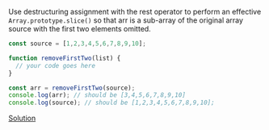 Use destructuring assignment with the rest operator to perform an effective `Array.prototype.slice()` so that arr is a sub-array of the original array source with the first two elements omitted.

```js
const source = [1,2,3,4,5,6,7,8,9,10];

function removeFirstTwo(list) {
  // your code goes here
}

const arr = removeFirstTwo(source);
console.log(arr); // should be [3,4,5,6,7,8,9,10]
console.log(source); // should be [1,2,3,4,5,6,7,8,9,10];
```
[Solution](https://gist.github.com/sandrabosk/d80e17e2ebeed01d4b07b9b27ead5b36)